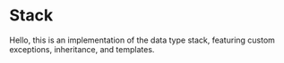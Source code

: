 # Stack

Hello, this is an implementation of the data type stack, featuring custom exceptions, inheritance, and templates.
